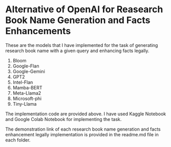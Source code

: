 # Alternative of OpenAI for Reasearch Book Name Generation and Facts Enhancements
These are the models that I have implemented for the task of generating research book name with a given query and enhancing facts legally.

1. Bloom
2. Google-Flan
3. Google-Gemini
4. GPT2
5. Intel-Flan
6. Mamba-BERT
7. Meta-Llama2
8. Microsoft-phi
9. Tiny-Llama

The implementation code are provided above. I have used Kaggle Notebook and Google Colab Notebook for implementing the task.

The demonstration link of each research book name generation and facts enhancement legally implementation is provided in the readme.md file in each folder.